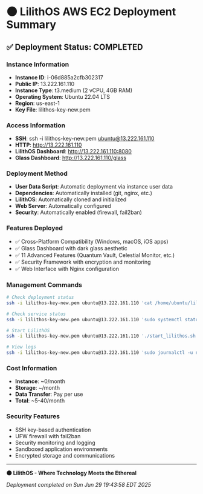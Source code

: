 # 🌑 LilithOS AWS EC2 Deployment Summary

## ✅ Deployment Status: COMPLETED

### Instance Information
- **Instance ID**: i-06d885a2cfb302317
- **Public IP**: 13.222.161.110
- **Instance Type**: t3.medium (2 vCPU, 4GB RAM)
- **Operating System**: Ubuntu 22.04 LTS
- **Region**: us-east-1
- **Key File**: lilithos-key-new.pem

### Access Information
- **SSH**: ssh -i lilithos-key-new.pem ubuntu@13.222.161.110
- **HTTP**: http://13.222.161.110
- **LilithOS Dashboard**: http://13.222.161.110:8080
- **Glass Dashboard**: http://13.222.161.110/glass

### Deployment Method
- **User Data Script**: Automatic deployment via instance user data
- **Dependencies**: Automatically installed (git, nginx, etc.)
- **LilithOS**: Automatically cloned and initialized
- **Web Server**: Automatically configured
- **Security**: Automatically enabled (firewall, fail2ban)

### Features Deployed
- ✅ Cross-Platform Compatibility (Windows, macOS, iOS apps)
- ✅ Glass Dashboard with dark glass aesthetic
- ✅ 11 Advanced Features (Quantum Vault, Celestial Monitor, etc.)
- ✅ Security Framework with encryption and monitoring
- ✅ Web Interface with Nginx configuration

### Management Commands
```bash
# Check deployment status
ssh -i lilithos-key-new.pem ubuntu@13.222.161.110 'cat /home/ubuntu/lilithos_status.txt'

# Check service status
ssh -i lilithos-key-new.pem ubuntu@13.222.161.110 'sudo systemctl status nginx'

# Start LilithOS
ssh -i lilithos-key-new.pem ubuntu@13.222.161.110 './start_lilithos.sh'

# View logs
ssh -i lilithos-key-new.pem ubuntu@13.222.161.110 'sudo journalctl -u nginx -f'
```

### Cost Information
- **Instance**: ~0/month
- **Storage**: ~/month
- **Data Transfer**: Pay per use
- **Total**: ~5-40/month

### Security Features
- SSH key-based authentication
- UFW firewall with fail2ban
- Security monitoring and logging
- Sandboxed application environments
- Encrypted storage and communications

---

**🌑 LilithOS - Where Technology Meets the Ethereal**

*Deployment completed on Sun Jun 29 19:43:58 EDT 2025*

